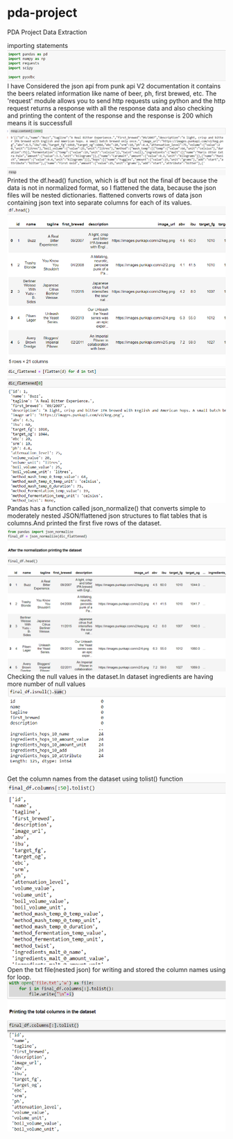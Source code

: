 # pda-project
PDA Project Data Extraction

 importing statements
![alt text](https://github.com/SuprajaBoyapati/pda-project/blob/main/Screenshot_20221219_120417.png)
 I have Considered the json api from punk api V2 documentation it contains the beers related information like name of beer, ph, first brewed, etc.
 The 'request' module allows you to send http requests using python and the http request returns a response with all the response data
 and also checking and printing the content of the response and the response is 200 which means it is successfull
![alt text](https://github.com/SuprajaBoyapati/pda-project/blob/main/content.png)
![alt text](https://github.com/SuprajaBoyapati/pda-project/blob/main/resp.png)
 Printed the df.head() function, which is df but not the final df because the data is not in normalized format, 
 so I flattened the data, because the json files will be nested dictionaries. flattened converts rows of data json containing json text 
 into separate columns for each of its values.
![alt text](https://github.com/SuprajaBoyapati/pda-project/blob/main/df.png)
![alt text](https://github.com/SuprajaBoyapati/pda-project/blob/main/flatten.png)
 Pandas has a function called  json_normalize() that converts simple to moderately nested JSON/flattened json structures to flat tables that is columns.And
 printed the first five rows of the dataset.
![alt text](https://github.com/SuprajaBoyapati/pda-project/blob/main/normalise.png)
 Checking the null values in the dataset.In dataset ingredients are having more number of null values
![alt text](https://github.com/SuprajaBoyapati/pda-project/blob/main/null.png)
 Get the column names from the dataset using tolist() function
![alt text](https://github.com/SuprajaBoyapati/pda-project/blob/main/final%20columns.png)
 Open the txt file(nested json) for writing and stored the column names using for loop.
![alt text](https://github.com/SuprajaBoyapati/pda-project/blob/main/write%20mode.png)

